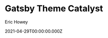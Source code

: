 ---
title: Gatsby Theme Catalyst
github: https://github.com/ehowey/gatsby-theme-catalyst
demo: https://www.gatsbycatalyst.com/
license: MIT
author: Eric Howey
author_link: ''
author_twitter: erchwy
author_github: ''
date: 2021-04-29T00:00:00.000Z
ssg:
  - Gatsby
cms: null
css: null
category:
  - Boilerplate
description: >-
  An opinionated set of integrated themes and starters as a boilerplate to
  accelerate development with GatsbyJS.
draft: true
publish_date: '2019-06-13T03:47:28Z'
update_date: '2021-11-07T04:08:46Z'
github_star: 164
github_fork: 16
---